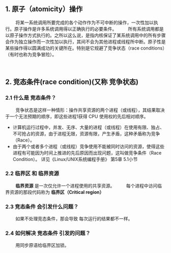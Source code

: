 ## 1. 原子（atomicity）操作
&emsp;&emsp; 将某一系统调用所要完成的各个动作作为不可中断的操作，一次性加以执行。原子操作是许多系统调用得以正确执行的必要条件。
&emsp;&emsp; 所有系统调用都是以原子操作方式执行的。之所以这么说，是指内核保证了某系统调用中的所有步骤会作为独立操作而一次性加以执行，其间不会为其他进程或线程所中断。原子性是某些操作得以圆满成功的关键所在。特别是它规避了竞争状态（race conditions）（有时也称为竞争冒险）。






&emsp;
&emsp; 
## 2. 竞态条件(race condition)(又称 竞争状态)
### 2.1 什么是 竞态条件？
&emsp;&emsp; 竞争状态是这样一种情形：操作共享资源的两个进程（或线程），其结果取决于一个无法预期的顺序，即这些进程1获得 CPU 使用权的先后相对顺序。
* 计算机运行过程中，并发、无序、大量的进程（或线程）在使用有限、独占、不可抢占的资源，由于进程无限，资源有限，产生矛盾，这种矛盾称为竞争（Race）。
* 由于两个或者多个进程（或线程）竞争使用不能被同时访问的资源，使得这些进程有可能因为时间上推进的先后原因而出现问题，这叫做竞争条件（Race Condition）。
详见《Linux/UNIX系统编程手册》 第5章 5.1小节

### 2.2 临界区 和 临界资源
&emsp;&emsp; **临界资源** 是一次仅允许一个进程使用的共享资源。
&emsp;&emsp; 每个进程中访问临界资源的那段代码称为 **临界区（Critical region）**

### 2.3 竞态条件 会引发什么问题？
&emsp;&emsp; 如果不处理竞态条件，那会导致 每次运行的结果都不一样。

### 2.4 如何解决 竞态条件 引发的问题？
&emsp;&emsp; 用同步原语给临界区加锁。